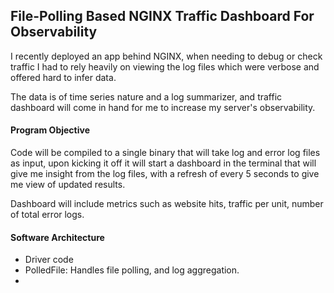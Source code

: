 ## File-Polling Based NGINX Traffic Dashboard For Observability
  
  I recently deployed an app behind NGINX, when needing to debug or check traffic I had to rely heavily on viewing the log files which were verbose and offered hard to infer data.

  The data is of time series nature and a log summarizer, and traffic dashboard will come in hand for me to increase my server's observability.

#### Program Objective
  Code will be compiled to a single binary that will take log and error log files as input, upon kicking it off it will start a dashboard in the terminal that will give me insight from the log files, with a refresh of every 5 seconds to give me view of updated results.
  
  Dashboard will include metrics such as website hits, traffic per unit, number of total error logs.

#### Software Architecture
  - Driver code
  - PolledFile: Handles file polling, and log aggregation.
  - 
  